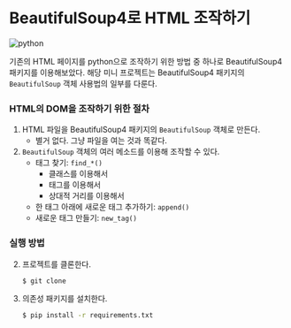 # BeautifulSoup4로 HTML 조작하기

![python](https://img.shields.io/badge/python-3.9-blue)

기존의 HTML 페이지를 python으로 조작하기 위한 방법 중 하나로 BeautifulSoup4 패키지를 이용해보았다.
해당 미니 프로젝트는 BeautifulSoup4 패키지의 `BeautifulSoup` 객체 사용법의 일부를 다룬다. 

### HTML의 DOM을 조작하기 위한 절차

1. HTML 파일을 BeautifulSoup4 패키지의 `BeautifulSoup` 객체로 만든다.
    - 별거 없다. 그냥 파일을 여는 것과 똑같다.
2. `BeautifulSoup` 객체의 여러 메소드를 이용해 조작할 수 있다.
   - 태그 찾기: `find_*()`
     - 클래스를 이용해서
     - 태그를 이용해서
     - 상대적 거리를 이용해서
   - 한 태그 아래에 새로운 태그 추가하기: `append()`
   - 새로운 태그 만들기: `new_tag()`

### 실행 방법

2. 프로젝트를 클론한다.
    
    ```bash
    $ git clone
    ```
   
3. 의존성 패키지를 설치한다.
   
    ```bash
    $ pip install -r requirements.txt
    ```